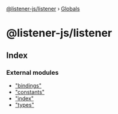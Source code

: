 [@listener-js/listener](README.md) › [Globals](globals.md)

# @listener-js/listener

## Index

### External modules

* ["bindings"](modules/_bindings_.md)
* ["constants"](modules/_constants_.md)
* ["index"](modules/_index_.md)
* ["types"](modules/_types_.md)
